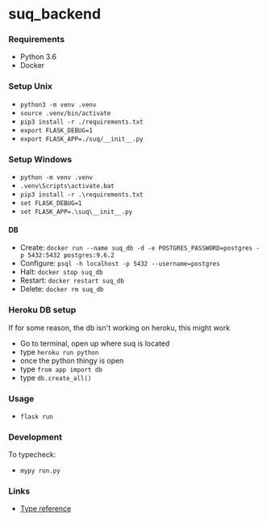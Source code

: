 # suq_backend

### Requirements

- Python 3.6
- Docker

### Setup Unix

- `python3 -m venv .venv`
- `source .venv/bin/activate`
- `pip3 install -r ./requirements.txt`
- `export FLASK_DEBUG=1`
- `export FLASK_APP=./suq/__init__.py`

### Setup Windows

- `python -m venv .venv`
- `.venv\Scripts\activate.bat`
- `pip3 install -r .\requirements.txt`
- `set FLASK_DEBUG=1`
- `set FLASK_APP=.\suq\__init__.py`

#### DB

- Create: `docker run --name suq_db -d -e POSTGRES_PASSWORD=postgres -p 5432:5432 postgres:9.6.2`
- Configure: `psql -h localhost -p 5432 --username=postgres`
- Halt: `docker stop suq_db`
- Restart: `docker restart suq_db`
- Delete: `docker rm suq_db`

### Heroku DB setup
If for some reason, the db isn't working on heroku, this might work
- Go to terminal, open up where suq is located
- type `heroku run python`
- once the python thingy is open
- type `from app import db`
- type `db.create_all()`

### Usage

- `flask run`

### Development

To typecheck:

- `mypy run.py`

### Links

- [Type reference](https://docs.python.org/3/library/typing.html)
